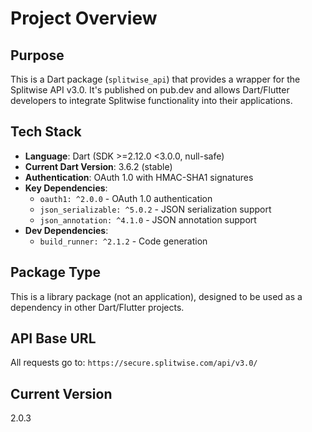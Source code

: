 # Project Overview

## Purpose
This is a Dart package (`splitwise_api`) that provides a wrapper for the Splitwise API v3.0. It's published on pub.dev and allows Dart/Flutter developers to integrate Splitwise functionality into their applications.

## Tech Stack
- **Language**: Dart (SDK >=2.12.0 <3.0.0, null-safe)
- **Current Dart Version**: 3.6.2 (stable)
- **Authentication**: OAuth 1.0 with HMAC-SHA1 signatures
- **Key Dependencies**:
  - `oauth1: ^2.0.0` - OAuth 1.0 authentication
  - `json_serializable: ^5.0.2` - JSON serialization support
  - `json_annotation: ^4.1.0` - JSON annotation support
- **Dev Dependencies**:
  - `build_runner: ^2.1.2` - Code generation

## Package Type
This is a library package (not an application), designed to be used as a dependency in other Dart/Flutter projects.

## API Base URL
All requests go to: `https://secure.splitwise.com/api/v3.0/`

## Current Version
2.0.3

